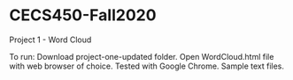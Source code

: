 # CECS450-Fall2020
Project 1 - Word Cloud

To run:
Download project-one-updated folder. Open WordCloud.html file with web browser of choice. Tested with Google Chrome. Sample text files.
